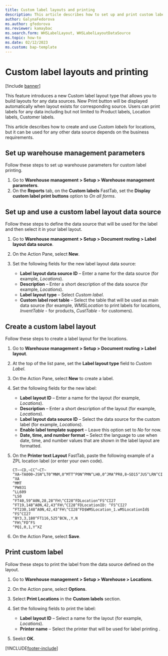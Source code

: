 ```yaml
---
title: Custom label layouts and printing
description: This article describes how to set up and print custom labels using label layouts.
author: GalynaFedorova
ms.author: gfedorova
ms.reviewer: kamaybac
ms.search.form: WHSLabelLayout, WHSLabelLayoutDataSource
ms.topic: how-to
ms.date: 02/12/2023
ms.custom: bap-template
---
```


# Custom label layouts and printing

[!include [banner](../includes/banner.md)]

This feature introduces a new Custom label layout type that allows you to build layouts for any data sources. New Print button will be displayed automatically when layout exists for corresponding source. Users can print labels for any data including but not limited to Product labels, Location labels, Customer labels. 

This article describes how to create and use *Custom labels* for locations, but it can be used for any other data source depends on the business requirements. 

## Set up warehouse management parameters

Follow these steps to set up warehouse parameters for custom label printing.

1. Go to **Warehouse management \> Setup \> Warehouse management parameters**.
1. On the **Reports** tab, on the **Custom labels** FastTab, set the **Display custom label print buttons** option to *On all forms*.

## Set up and use a custom label layout data source

Follow these steps to define the data source that will be used for the label and then select it in your label layout.

1. Go to **Warehouse management \> Setup \> Document routing \> Label layout data source**.
1. On the Action Pane, select **New**.
1. Set the following fields for the new label layout data source:

    - **Label layout data source ID** – Enter a name for the data source (for example, *Locations*).
    - **Description** – Enter a short description of the data source (for example, *Locations*).
    - **Label layout type** – Select *Custom label*.
    - **Custom label root table** – Select the table that will be used as main data source (for example, *WMSLocation* to print labels for locations, *InventTable* - for products, *CustTable* - for customers). 

## Create a custom label layout

Follow these steps to create a label layout for the locations.

1. Go to **Warehouse management \> Setup \> Document routing \> Label layout**.
1. At the top of the list pane, set the **Label layout type** field to *Custom Label*.
1. On the Action Pane, select **New** to create a label.
1. Set the following fields for the new label:

    - **Label layout ID** – Enter a name for the layout (for example, *Locations*).
    - **Description** – Enter a short description of the layout (for example, *Locations*).
    - **Label layout data source ID** – Select the data source for the custom label (for example, *Locations*). 
    - **Enable label template support** – Leave this option set to *No* for now. 
    - **Date, time, and number format** – Select the language to use when date, time, and number values that are shown in the label layout are formatted.

1. On the **Printer text Layout** FastTab, paste the following example of a ZPL location label (or enter your own code).

    ``` ZPL
    CT~~CD,~CC^~CT~
    ^XA~TA000~JSN^LT0^MNM,0^MTT^PON^PMN^LH0,0^JMA^PR8,8~SD15^JUS^LRN^CI27^PA0,1,1,0^XZ
    ^XA
    ^MMT
    ^PW831
    ^LL609
    ^LS0
    ^FT40,59^A0N,28,28^FH\^CI28^FDLocation^FS^CI27
    ^FT19,148^A0N,42,43^FH\^CI28^FDLocationID: ^FS^CI27
    ^FT230,148^A0N,42,43^FH\^CI28^FD$WMSLocation_1.wMSLocationId$ ^FS^CI27
    ^BY3,3,180^FT116,525^BCN,,Y,N
    ^FH\^FD^FS
    ^PQ1,0,1,Y^XZ
    ```

1. On the Action Pane, select **Save**.

## Print custom label

Follow these steps to print the label from the data source defined on the layout.

1. Go to **Warehouse management \> Setup \> Warehouse \> Locations**.
1. On the Action pane, select **Options**.
1. Select **Print Locations** in the **Custom labels** section.
1. Set the following fields to print the label:

    - **Label layout ID** – Select a name for the layout (for example, *Locations*).
    - **Printer name** – Select the printer that will be used for label printing .
1. Seelct **OK**.

[!INCLUDE[footer-include](../../includes/footer-banner.md)]
